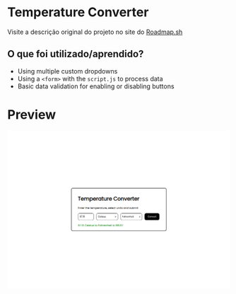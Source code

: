 # Temperature Converter

Visite a descrição original do projeto no site do [Roadmap.sh](https://roadmap.sh/projects/temperature-converter)

## O que foi utilizado/aprendido?

- Using multiple custom dropdowns 
- Using a `<form>` with the `script.js` to process data 
- Basic data validation for enabling or disabling buttons

# Preview

![Preview](https://raw.githubusercontent.com/olucaxx/roadmap.sh-frontend/main/screenshots/temperature-converter.png)